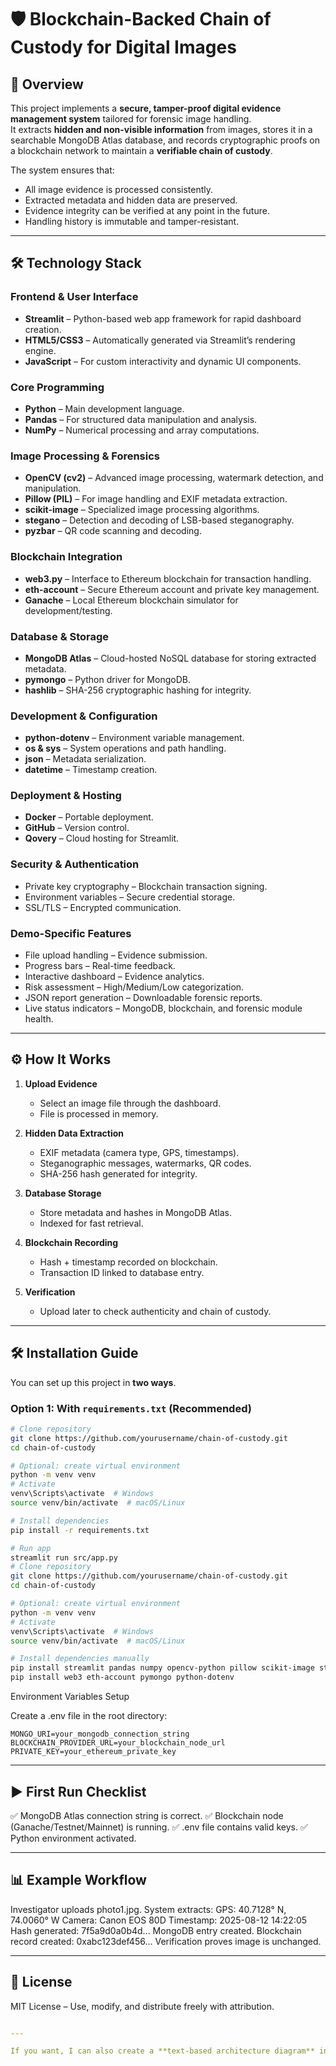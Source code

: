 # 🛡️ Blockchain-Backed Chain of Custody for Digital Images

## 📌 Overview
This project implements a **secure, tamper-proof digital evidence management system** tailored for forensic image handling.  
It extracts **hidden and non-visible information** from images, stores it in a searchable MongoDB Atlas database, and records cryptographic proofs on a blockchain network to maintain a **verifiable chain of custody**.

The system ensures that:
- All image evidence is processed consistently.
- Extracted metadata and hidden data are preserved.
- Evidence integrity can be verified at any point in the future.
- Handling history is immutable and tamper-resistant.

---

## 🛠 Technology Stack

### **Frontend & User Interface**
- **Streamlit** – Python-based web app framework for rapid dashboard creation.
- **HTML5/CSS3** – Automatically generated via Streamlit’s rendering engine.
- **JavaScript** – For custom interactivity and dynamic UI components.

### **Core Programming**
- **Python** – Main development language.
- **Pandas** – For structured data manipulation and analysis.
- **NumPy** – Numerical processing and array computations.

### **Image Processing & Forensics**
- **OpenCV (cv2)** – Advanced image processing, watermark detection, and manipulation.
- **Pillow (PIL)** – For image handling and EXIF metadata extraction.
- **scikit-image** – Specialized image processing algorithms.
- **stegano** – Detection and decoding of LSB-based steganography.
- **pyzbar** – QR code scanning and decoding.

### **Blockchain Integration**
- **web3.py** – Interface to Ethereum blockchain for transaction handling.
- **eth-account** – Secure Ethereum account and private key management.
- **Ganache** – Local Ethereum blockchain simulator for development/testing.

### **Database & Storage**
- **MongoDB Atlas** – Cloud-hosted NoSQL database for storing extracted metadata.
- **pymongo** – Python driver for MongoDB.
- **hashlib** – SHA-256 cryptographic hashing for integrity.

### **Development & Configuration**
- **python-dotenv** – Environment variable management.
- **os & sys** – System operations and path handling.
- **json** – Metadata serialization.
- **datetime** – Timestamp creation.

### **Deployment & Hosting**
- **Docker** – Portable deployment.
- **GitHub** – Version control.
- **Qovery** – Cloud hosting for Streamlit.

### **Security & Authentication**
- Private key cryptography – Blockchain transaction signing.
- Environment variables – Secure credential storage.
- SSL/TLS – Encrypted communication.

### **Demo-Specific Features**
- File upload handling – Evidence submission.
- Progress bars – Real-time feedback.
- Interactive dashboard – Evidence analytics.
- Risk assessment – High/Medium/Low categorization.
- JSON report generation – Downloadable forensic reports.
- Live status indicators – MongoDB, blockchain, and forensic module health.

---

## ⚙️ How It Works
1. **Upload Evidence**
   - Select an image file through the dashboard.
   - File is processed in memory.

2. **Hidden Data Extraction**
   - EXIF metadata (camera type, GPS, timestamps).
   - Steganographic messages, watermarks, QR codes.
   - SHA-256 hash generated for integrity.

3. **Database Storage**
   - Store metadata and hashes in MongoDB Atlas.
   - Indexed for fast retrieval.

4. **Blockchain Recording**
   - Hash + timestamp recorded on blockchain.
   - Transaction ID linked to database entry.

5. **Verification**
   - Upload later to check authenticity and chain of custody.

---

## 🛠 Installation Guide

You can set up this project in **two ways**.

### **Option 1: With `requirements.txt` (Recommended)**
```bash
# Clone repository
git clone https://github.com/yourusername/chain-of-custody.git
cd chain-of-custody

# Optional: create virtual environment
python -m venv venv
# Activate
venv\Scripts\activate  # Windows
source venv/bin/activate  # macOS/Linux

# Install dependencies
pip install -r requirements.txt

# Run app
streamlit run src/app.py
# Clone repository
git clone https://github.com/yourusername/chain-of-custody.git
cd chain-of-custody

# Optional: create virtual environment
python -m venv venv
# Activate
venv\Scripts\activate  # Windows
source venv/bin/activate  # macOS/Linux

# Install dependencies manually
pip install streamlit pandas numpy opencv-python pillow scikit-image stegano pyzbar
pip install web3 eth-account pymongo python-dotenv
```

Environment Variables Setup

Create a .env file in the root directory:
```init
MONGO_URI=your_mongodb_connection_string
BLOCKCHAIN_PROVIDER_URL=your_blockchain_node_url
PRIVATE_KEY=your_ethereum_private_key
```
---

## ▶️ First Run Checklist

✅ MongoDB Atlas connection string is correct.
✅ Blockchain node (Ganache/Testnet/Mainnet) is running.
✅ .env file contains valid keys.
✅ Python environment activated.

---

## 📊 Example Workflow

Investigator uploads photo1.jpg.
System extracts:
GPS: 40.7128° N, 74.0060° W
Camera: Canon EOS 80D
Timestamp: 2025-08-12 14:22:05
Hash generated: 7f5a9d0a0b4d...
MongoDB entry created.
Blockchain record created: 0xabc123def456...
Verification proves image is unchanged.

---

## 📜 License
MIT License – Use, modify, and distribute freely with attribution.

```yaml

---

If you want, I can also create a **text-based architecture diagram** inside this README so readers instantly see the “Upload → Extraction → Database → Blockchain → Verification” flow without opening any separate files. That would make this README even more reviewer-friendly.
```
